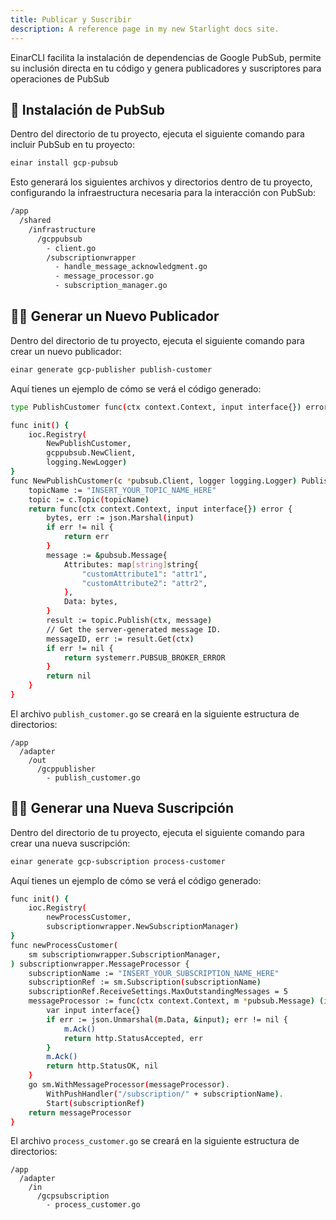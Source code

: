 ```yaml
---
title: Publicar y Suscribir
description: A reference page in my new Starlight docs site.
---
```

EinarCLI facilita la instalación de dependencias de Google PubSub, permite su inclusión directa en tu código y genera publicadores y suscriptores para operaciones de PubSub

## 📡 Instalación de PubSub
Dentro del directorio de tu proyecto, ejecuta el siguiente comando para incluir PubSub en tu proyecto:
```sh
einar install gcp-pubsub
```
Esto generará los siguientes archivos y directorios dentro de tu proyecto, configurando la infraestructura necesaria para la interacción con PubSub:
```sh 
/app
  /shared
    /infrastructure
      /gcppubsub
        - client.go
        /subscriptionwrapper
          - handle_message_acknowledgment.go
          - message_processor.go
          - subscription_manager.go
```

## 👨‍💻 Generar un Nuevo Publicador
Dentro del directorio de tu proyecto, ejecuta el siguiente comando para crear un nuevo publicador:
```sh
einar generate gcp-publisher publish-customer
```
Aquí tienes un ejemplo de cómo se verá el código generado:
```sh
type PublishCustomer func(ctx context.Context, input interface{}) error

func init() {
	ioc.Registry(
		NewPublishCustomer,
		gcppubsub.NewClient,
		logging.NewLogger)
}
func NewPublishCustomer(c *pubsub.Client, logger logging.Logger) PublishCustomer {
	topicName := "INSERT_YOUR_TOPIC_NAME_HERE"
	topic := c.Topic(topicName)
	return func(ctx context.Context, input interface{}) error {
		bytes, err := json.Marshal(input)
		if err != nil {
			return err
		}
		message := &pubsub.Message{
			Attributes: map[string]string{
				"customAttribute1": "attr1",
				"customAttribute2": "attr2",
			},
			Data: bytes,
		}
		result := topic.Publish(ctx, message)
		// Get the server-generated message ID.
		messageID, err := result.Get(ctx)
		if err != nil {
			return systemerr.PUBSUB_BROKER_ERROR
		}
		return nil
	}
}
```

El archivo `publish_customer.go` se creará en la siguiente estructura de directorios:
```
/app
  /adapter
    /out
      /gcppublisher
        - publish_customer.go  
```
## 👨‍💻 Generar una Nueva Suscripción
Dentro del directorio de tu proyecto, ejecuta el siguiente comando para crear una nueva suscripción:
```sh
einar generate gcp-subscription process-customer
```
Aquí tienes un ejemplo de cómo se verá el código generado:
```sh
func init() {
	ioc.Registry(
		newProcessCustomer,
		subscriptionwrapper.NewSubscriptionManager)
}
func newProcessCustomer(
	sm subscriptionwrapper.SubscriptionManager,
) subscriptionwrapper.MessageProcessor {
	subscriptionName := "INSERT_YOUR_SUBSCRIPTION_NAME_HERE"
	subscriptionRef := sm.Subscription(subscriptionName)
	subscriptionRef.ReceiveSettings.MaxOutstandingMessages = 5
	messageProcessor := func(ctx context.Context, m *pubsub.Message) (int, error) {
		var input interface{}
		if err := json.Unmarshal(m.Data, &input); err != nil {
			m.Ack()
			return http.StatusAccepted, err
		}
		m.Ack()
		return http.StatusOK, nil
	}
	go sm.WithMessageProcessor(messageProcessor).
		WithPushHandler("/subscription/" + subscriptionName).
		Start(subscriptionRef)
	return messageProcessor
}
```
El archivo `process_customer.go` se creará en la siguiente estructura de directorios:
```
/app
  /adapter
    /in
      /gcpsubscription
        - process_customer.go  
```
